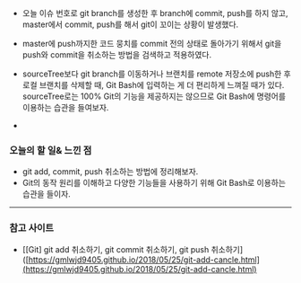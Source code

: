 - 오늘 이슈 번호로 git branch를 생성한 후 branch에 commit, push를 하지 않고,
master에서 commit, push를 해서 git이 꼬이는 상황이 발생했다.
- master에 push까지한 코드 뭉치를 commit 전의 상태로 돌아가기 위해서 git을 push와 commit을 취소하는 방법을 검색하고
적용하였다.
- sourceTree보다 git branch를 이동하거나 브랜치를 remote 저장소에 push한 후 로컬 브랜치를 삭제할 때,
Git Bash에 입력하는 게 더 편리하게 느껴질 때가 있다. sourceTree로는 100% Git의 기능을 제공하지는 않으므로 
Git Bash에 명령어를 이용하는 습관을 들여보자.

- 


### 오늘의 할 일& 느낀 점
- git add, commit, push 취소하는 방법에 정리해보자. 
- Git의 동작 원리를 이해하고 다양한 기능들을 사용하기 위해 Git Bash로 이용하는 습관을 들이자. 
---
### 참고 사이트
- [[Git] git add 취소하기, git commit 취소하기, git push 취소하기]([https://gmlwjd9405.github.io/2018/05/25/git-add-cancle.html](https://gmlwjd9405.github.io/2018/05/25/git-add-cancle.html)
